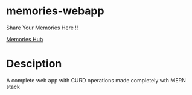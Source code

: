 # memories-webapp
Share Your Memories Here !!

<a target="_blank" href="https://vibrant-pike-460af4.netlify.app/">Memories Hub</a>

# Desciption
A complete web app with CURD operations made completely wth MERN stack
